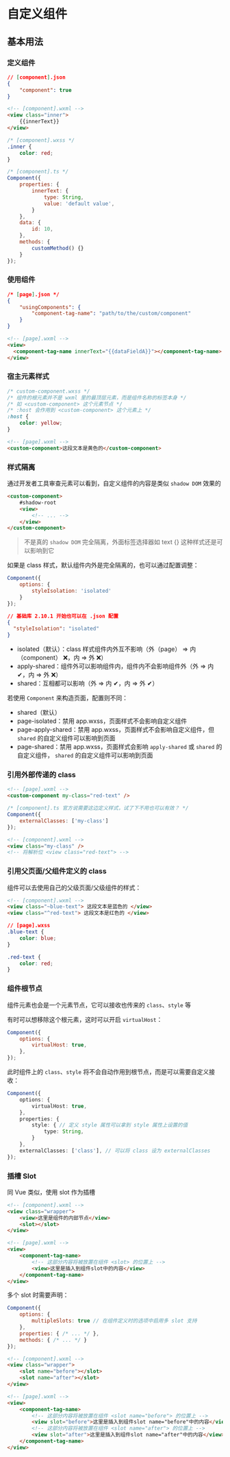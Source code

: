 # 自定义组件

## 基本用法

### 定义组件

```json
// [component].json
{
    "component": true
}
```

```html
<!-- [component].wxml -->
<view class="inner">
    {{innerText}}
</view>
```

```css
/* [component].wxss */
.inner {
    color: red;
}
```

```js
/* [component].ts */
Component({
    properties: {
        innerText: {
            type: String,
            value: 'default value',
        }
    },
    data: {
        id: 10,
    },
    methods: {
        customMethod() {}
    }
});
```

### 使用组件

```json
/* [page].json */
{
    "usingComponents": {
        "component-tag-name": "path/to/the/custom/component"
    }
}
```

```html
<!-- [page].wxml -->
<view>
  <component-tag-name innerText="{{dataFieldA}}"></component-tag-name>
</view>
```

### 宿主元素样式

```css
/* custom-component.wxss */
/* 组件的根元素并不是 wxml 里的最顶层元素，而是组件名称的标签本身 */
/* 如 <custom-component> 这个元素节点 */
/* :host 会作用到 <custom-component> 这个元素上 */
:host {
    color: yellow;
}
```

```html
<!-- [page].wxml -->
<custom-component>这段文本是黄色的</custom-component>
```

### 样式隔离

通过开发者工具审查元素可以看到，自定义组件的内容是类似 `shadow DOM` 效果的

```html
<custom-component>
    #shadow-root
    <view>
        <!-- ... -->
    </view>
</custom-component>
```

> 不是真的 `shadow DOM` 完全隔离，外面标签选择器如 text {} 这种样式还是可以影响到它

如果是 class 样式，默认组件内外是完全隔离的，也可以通过配置调整：

```js
Component({
    options: {
        styleIsolation: 'isolated'
    }
});
```

```json
// 基础库 2.10.1 开始也可以在 .json 配置 
{
  "styleIsolation": "isolated"
}
```

- isolated（默认）：class 样式组件内外互不影响（外（page） => 内（component） ❌，内 => 外 ❌）
- apply-shared：组件外可以影响组件内，组件内不会影响组件外（外 => 内 ✔，内 => 外 ❌）
- shared：互相都可以影响（外 => 内 ✔，内 => 外 ✔）

若使用 `Component` 来构造页面，配置则不同：

- shared（默认）
- page-isolated：禁用 app.wxss，页面样式不会影响自定义组件
- page-apply-shared：禁用 app.wxss，页面样式不会影响自定义组件，但 `shared` 的自定义组件可以影响到页面
- page-shared：禁用 app.wxss，页面样式会影响 `apply-shared` 或 `shared` 的自定义组件， `shared` 的自定义组件可以影响到页面

### 引用外部传递的 class

```html
<!-- [page].wxml -->
<custom-component my-class="red-text" />
```

```js
/* [component].ts 官方说需要这边定义样式，试了下不用也可以有效？ */
Component({
    externalClasses: ['my-class']
});
```

```html
<!-- [component].wxml -->
<view class="my-class" />
<!-- 将解析位 <view class="red-text"> -->
```

### 引用父页面/父组件定义的 class

组件可以去使用自己的父级页面/父级组件的样式：

```html
<!-- [component].wxml -->
<view class="~blue-text"> 这段文本是蓝色的 </view>
<view class="^red-text"> 这段文本是红色的 </view>
```

```css
// [page].wxss
.blue-text {
	color: blue;
}

.red-text {
    color: red;
}
```

### 组件根节点

组件元素也会是一个元素节点，它可以接收也传来的 `class`、`style` 等

有时可以想移除这个根元素，这时可以开启 `virtualHost`：

```js
Component({
    options: {
        virtualHost: true,
    },
});
```

此时组件上的 `class`、`style` 将不会自动作用到根节点，而是可以需要自定义接收：

```ts
Component({
    options: {
        virtualHost: true,
    },
    properties: {
        style: { // 定义 style 属性可以拿到 style 属性上设置的值
            type: String,
        }
    },
    externalClasses: ['class'], // 可以将 class 设为 externalClasses
});
```



### 插槽 Slot

同 Vue 类似，使用 slot 作为插槽

```html
<!-- [component].wxml -->
<view class="wrapper">
    <view>这里是组件的内部节点</view>
    <slot></slot>
</view>
```

```html
<!-- [page].wxml -->
<view>
    <component-tag-name>
        <!-- 这部分内容将被放置在组件 <slot> 的位置上 -->
        <view>这里是插入到组件slot中的内容</view>
    </component-tag-name>
</view>
```

多个 slot 时需要声明：

```js
Component({
    options: {
        multipleSlots: true // 在组件定义时的选项中启用多 slot 支持
    },
    properties: { /* ... */ },
    methods: { /* ... */ }
});
```

```html
<!-- [component].wxml -->
<view class="wrapper">
    <slot name="before"></slot>
    <slot name="after"></slot>
</view>
```

```html
<!-- [page].wxml -->
<view>
    <component-tag-name>
        <!-- 这部分内容将被放置在组件 <slot name="before"> 的位置上 -->
        <view slot="before">这里是插入到组件slot name="before"中的内容</view>
        <!-- 这部分内容将被放置在组件 <slot name="after"> 的位置上 -->
        <view slot="after">这里是插入到组件slot name="after"中的内容</view>
    </component-tag-name>
</view>
```

